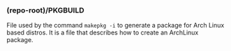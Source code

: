 ### (repo-root)/PKGBUILD

File used by the command `makepkg -i` to generate a package for Arch Linux based distros. It is a file that describes how to create an ArchLinux package.